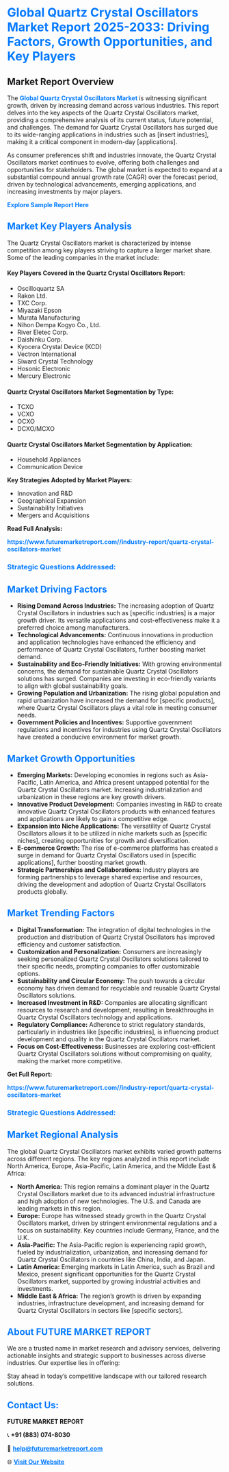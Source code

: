 <h1 style="color: #007BFF;">Global Quartz Crystal Oscillators Market Report 2025-2033: Driving Factors, Growth Opportunities, and Key Players</h1>

<section id="overview">
<h2>Market Report Overview</h2>
<p>The <a href="https://www.futuremarketreport.com//industry-report/quartz-crystal-oscillators-market" style="color: #007BFF; text-decoration: none;"><strong>Global Quartz Crystal Oscillators Market</strong></a> is witnessing significant growth, driven by increasing demand across various industries. This report delves into the key aspects of the Quartz Crystal Oscillators market, providing a comprehensive analysis of its current status, future potential, and challenges. The demand for Quartz Crystal Oscillators has surged due to its wide-ranging applications in industries such as [insert industries], making it a critical component in modern-day [applications].</p>
<p>As consumer preferences shift and industries innovate, the Quartz Crystal Oscillators market continues to evolve, offering both challenges and opportunities for stakeholders. The global market is expected to expand at a substantial compound annual growth rate (CAGR) over the forecast period, driven by technological advancements, emerging applications, and increasing investments by major players.</p>
</section>

<section id="overview">
<p><a href="https://www.futuremarketreport.com//request-sample/reportId=76732" style="color: #007BFF; text-decoration: none;"><strong>Explore Sample Report Here</strong></a></p>
</section>

<section id="key-players">
<h2 style="color: #007BFF;">Market Key Players Analysis</h2>
<p>The Quartz Crystal Oscillators market is characterized by intense competition among key players striving to capture a larger market share. Some of the leading companies in the market include:</p>
<h4>Key Players Covered in the Quartz Crystal Oscillators Report:</h4>
<ul><li>Oscilloquartz SA</li><li>Rakon Ltd.</li><li>TXC Corp.</li><li>Miyazaki Epson</li><li>Murata Manufacturing</li><li>Nihon Dempa Kogyo Co., Ltd.</li><li>River Eletec Corp.</li><li>Daishinku Corp.</li><li>Kyocera Crystal Device (KCD)</li><li>Vectron International</li><li>Siward Crystal Technology</li><li>Hosonic Electronic</li><li>Mercury Electronic</li></ul>
<h4>Quartz Crystal Oscillators Market Segmentation by Type:</h4>
<ul><li>TCXO</li><li>VCXO</li><li>OCXO</li><li>DCXO/MCXO</li></ul>

<h4>Quartz Crystal Oscillators Market Segmentation by Application:</h4>
<ul><li>Household Appliances</li><li>Communication Device</li></ul>
<p><strong>Key Strategies Adopted by Market Players:</strong></p>
<ul>
<li>Innovation and R&D</li>
<li>Geographical Expansion</li>
<li>Sustainability Initiatives</li>
<li>Mergers and Acquisitions</li>
</ul>
</section>

<section>
<p><strong>Read Full Analysis: </strong></p><a href="https://www.futuremarketreport.com//industry-report/quartz-crystal-oscillators-market" style="color: #007BFF; text-decoration: none;"><strong>https://www.futuremarketreport.com//industry-report/quartz-crystal-oscillators-market</strong></a>
<h3 style="color: #007BFF;">Strategic Questions Addressed:</h3>
</section>

<section id="driving-factors">
<h2 style="color: #007BFF;">Market Driving Factors</h2>
<ul>
<li><strong>Rising Demand Across Industries:</strong> The increasing adoption of Quartz Crystal Oscillators in industries such as [specific industries] is a major growth driver. Its versatile applications and cost-effectiveness make it a preferred choice among manufacturers.</li>
<li><strong>Technological Advancements:</strong> Continuous innovations in production and application technologies have enhanced the efficiency and performance of Quartz Crystal Oscillators, further boosting market demand.</li>
<li><strong>Sustainability and Eco-Friendly Initiatives:</strong> With growing environmental concerns, the demand for sustainable Quartz Crystal Oscillators solutions has surged. Companies are investing in eco-friendly variants to align with global sustainability goals.</li>
<li><strong>Growing Population and Urbanization:</strong> The rising global population and rapid urbanization have increased the demand for [specific products], where Quartz Crystal Oscillators plays a vital role in meeting consumer needs.</li>
<li><strong>Government Policies and Incentives:</strong> Supportive government regulations and incentives for industries using Quartz Crystal Oscillators have created a conducive environment for market growth.</li>
</ul>
</section>

<section id="growth-opportunities">
<h2 style="color: #007BFF;">Market Growth Opportunities</h2>
<ul>
<li><strong>Emerging Markets:</strong> Developing economies in regions such as Asia-Pacific, Latin America, and Africa present untapped potential for the Quartz Crystal Oscillators market. Increasing industrialization and urbanization in these regions are key growth drivers.</li>
<li><strong>Innovative Product Development:</strong> Companies investing in R&D to create innovative Quartz Crystal Oscillators products with enhanced features and applications are likely to gain a competitive edge.</li>
<li><strong>Expansion into Niche Applications:</strong> The versatility of Quartz Crystal Oscillators allows it to be utilized in niche markets such as [specific niches], creating opportunities for growth and diversification.</li>
<li><strong>E-commerce Growth:</strong> The rise of e-commerce platforms has created a surge in demand for Quartz Crystal Oscillators used in [specific applications], further boosting market growth.</li>
<li><strong>Strategic Partnerships and Collaborations:</strong> Industry players are forming partnerships to leverage shared expertise and resources, driving the development and adoption of Quartz Crystal Oscillators products globally.</li>
</ul>
</section>

<section id="trending-factors">
<h2 style="color: #007BFF;">Market Trending Factors</h2>
<ul>
<li><strong>Digital Transformation:</strong> The integration of digital technologies in the production and distribution of Quartz Crystal Oscillators has improved efficiency and customer satisfaction.</li>
<li><strong>Customization and Personalization:</strong> Consumers are increasingly seeking personalized Quartz Crystal Oscillators solutions tailored to their specific needs, prompting companies to offer customizable options.</li>
<li><strong>Sustainability and Circular Economy:</strong> The push towards a circular economy has driven demand for recyclable and reusable Quartz Crystal Oscillators solutions.</li>
<li><strong>Increased Investment in R&D:</strong> Companies are allocating significant resources to research and development, resulting in breakthroughs in Quartz Crystal Oscillators technology and applications.</li>
<li><strong>Regulatory Compliance:</strong> Adherence to strict regulatory standards, particularly in industries like [specific industries], is influencing product development and quality in the Quartz Crystal Oscillators market.</li>
<li><strong>Focus on Cost-Effectiveness:</strong> Businesses are exploring cost-efficient Quartz Crystal Oscillators solutions without compromising on quality, making the market more competitive.</li>
</ul>
</section>

<section>
<p><strong>Get Full Report: </strong></p><a href="https://www.futuremarketreport.com//industry-report/quartz-crystal-oscillators-market" style="color: #007BFF; text-decoration: none;"><strong>https://www.futuremarketreport.com//industry-report/quartz-crystal-oscillators-market</strong></a>
<h3 style="color: #007BFF;">Strategic Questions Addressed:</h3>
</section>


<section id="regional-analysis">
<h2 style="color: #007BFF;">Market Regional Analysis</h2>
<p>The global Quartz Crystal Oscillators market exhibits varied growth patterns across different regions. The key regions analyzed in this report include North America, Europe, Asia-Pacific, Latin America, and the Middle East & Africa:</p>
<ul>
<li><strong>North America:</strong> This region remains a dominant player in the Quartz Crystal Oscillators market due to its advanced industrial infrastructure and high adoption of new technologies. The U.S. and Canada are leading markets in this region.</li>
<li><strong>Europe:</strong> Europe has witnessed steady growth in the Quartz Crystal Oscillators market, driven by stringent environmental regulations and a focus on sustainability. Key countries include Germany, France, and the U.K.</li>
<li><strong>Asia-Pacific:</strong> The Asia-Pacific region is experiencing rapid growth, fueled by industrialization, urbanization, and increasing demand for Quartz Crystal Oscillators in countries like China, India, and Japan.</li>
<li><strong>Latin America:</strong> Emerging markets in Latin America, such as Brazil and Mexico, present significant opportunities for the Quartz Crystal Oscillators market, supported by growing industrial activities and investments.</li>
<li><strong>Middle East & Africa:</strong> The region’s growth is driven by expanding industries, infrastructure development, and increasing demand for Quartz Crystal Oscillators in sectors like [specific sectors].</li>
</ul>
</section>

<footer>
<h2 style="color: #007BFF;">About FUTURE MARKET REPORT</h2>
<p>We are a trusted name in market research and advisory services, delivering actionable insights and strategic support to businesses across diverse industries. Our expertise lies in offering:</p>

<p>Stay ahead in today’s competitive landscape with our tailored research solutions.</p>

<h2 style="color: #007BFF;">Contact Us:</h2>
<p><strong>FUTURE MARKET REPORT</strong></p>
<p>📞 <strong>+91 (883) 074-8030</strong></p>
<p>📧 <strong><a href="mailto:help@futuremarketreport.com" style="color: #007BFF;">help@futuremarketreport.com</a></strong></p>
<p>🌐 <strong><a href="https://www.futuremarketreport.com/" style="color: #007BFF;">Visit Our Website</a></strong></p>
</footer>